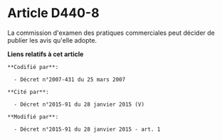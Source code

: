 # Article D440-8

La commission d'examen des pratiques commerciales peut décider de publier            les avis qu'elle adopte.

**Liens relatifs à cet article**

	**Codifié par**:

	  - Décret n°2007-431 du 25 mars 2007

	**Cité par**:

	  - Décret n°2015-91 du 28 janvier 2015 (V)

	**Modifié par**:

	  - Décret n°2015-91 du 28 janvier 2015 - art. 1
